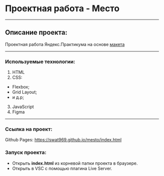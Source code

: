 # Проектная работа - Место
------
## Описание проекта:

Проектная работа Яндекс.Практикума на основе [макета](https://www.figma.com/file/bjyvbKKJN2naO0ucURl2Z0/JavaScript.-Sprint-5?node-id=0%3A1)

------
### Используемые технологии:

1. HTML
2. CSS:
* Flexbox;
* Grid Layout;
* и д.р;
3. JavaScript
4. Figma
------
### Cсылка на проект:
Github Pages: https://swat969.github.io/mesto/index.html
### Запуск проекта:
* Открыть **index.html** из корневой папки проекта в браузере.
* Открыть в VSC с помощью плагина Live Server.

